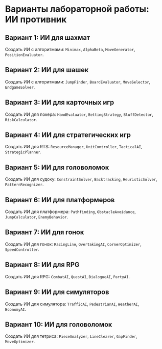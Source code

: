 # Варианты лабораторной работы: ИИ противник

## Вариант 1: ИИ для шахмат
Создать ИИ с алгоритмами: `Minimax`, `AlphaBeta`, `MoveGenerator`, `PositionEvaluator`.

## Вариант 2: ИИ для шашек
Создать ИИ с алгоритмами: `JumpFinder`, `BoardEvaluator`, `MoveSelector`, `EndgameSolver`.

## Вариант 3: ИИ для карточных игр
Создать ИИ для покера: `HandEvaluator`, `BettingStrategy`, `BluffDetector`, `RiskCalculator`.

## Вариант 4: ИИ для стратегических игр
Создать ИИ для RTS: `ResourceManager`, `UnitController`, `TacticalAI`, `StrategicPlanner`.

## Вариант 5: ИИ для головоломок
Создать ИИ для судоку: `ConstraintSolver`, `Backtracking`, `HeuristicSolver`, `PatternRecognizer`.

## Вариант 6: ИИ для платформеров
Создать ИИ для платформера: `Pathfinding`, `ObstacleAvoidance`, `JumpCalculator`, `EnemyBehavior`.

## Вариант 7: ИИ для гонок
Создать ИИ для гонок: `RacingLine`, `OvertakingAI`, `CornerOptimizer`, `SpeedController`.

## Вариант 8: ИИ для RPG
Создать ИИ для RPG: `CombatAI`, `QuestAI`, `DialogueAI`, `PartyAI`.

## Вариант 9: ИИ для симуляторов
Создать ИИ для симулятора: `TrafficAI`, `PedestrianAI`, `WeatherAI`, `EconomyAI`.

## Вариант 10: ИИ для головоломок
Создать ИИ для тетриса: `PieceAnalyzer`, `LineClearer`, `GapFinder`, `MoveOptimizer`.
